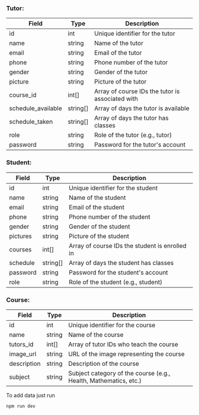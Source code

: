 ### Tutor:

| Field              | Type       | Description                                      |
| ------------------ | ---------- | ------------------------------------------------ |
| id                 | int        | Unique identifier for the tutor                  |
| name               | string     | Name of the tutor                                |
| email              | string     | Email of the tutor                               |
| phone              | string     | Phone number of the tutor                        |
| gender             | string     | Gender of the tutor                              |
| picture            | string     | Picture of the tutor                             |
| course_id          | int\[\]    | Array of course IDs the tutor is associated with |
| schedule_available | string\[\] | Array of days the tutor is available             |
| schedule_taken     | string\[\] | Array of days the tutor has classes              |
| role               | string     | Role of the tutor (e.g., tutor)                  |
| password           | string     | Password for the tutor's account                 |

### Student:

| Field      | Type     | Description                             |
| ---------- | -------- | --------------------------------------- |
| id         | int      | Unique identifier for the student       |
| name       | string   | Name of the student                     |
| email      | string   | Email of the student                    |
| phone      | string   | Phone number of the student             |
| gender     | string   | Gender of the student                   |
| pictures   | string   | Picture of the student                  |
| courses    | int\[\]  | Array of course IDs the student is enrolled in |
| schedule   | string\[\] | Array of days the student has classes  |
| password   | string   | Password for the student's account      |
| role       | string   | Role of the student (e.g., student)     |

### Course:

| Field       | Type     | Description                                                        |
| ----------- | -------- | ------------------------------------------------------------------ |
| id          | int      | Unique identifier for the course                                   |
| name        | string   | Name of the course                                                 |
| tutors_id   | int\[\]  | Array of tutor IDs who teach the course                            |
| image_url   | string   | URL of the image representing the course                           |
| description | string   | Description of the course                                          |
| subject     | string   | Subject category of the course (e.g., Health, Mathematics, etc.)   |

To add data just run

```terminal
npm run dev
```
